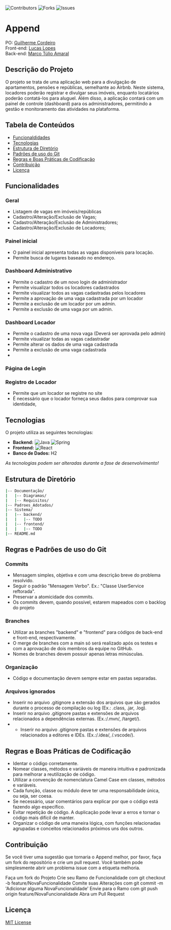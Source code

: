 
![Contributors](https://img.shields.io/github/contributors/Am4ral/Append?style=for-the-badge&labelColor=black&color=green)
![Forks](https://img.shields.io/github/forks/Am4ral/Append?style=for-the-badge&labelColor=black&color=green)
![Issues](https://img.shields.io/github/issues/Am4ral/Append?style=for-the-badge&labelColor=black&color=green)





# Append
  PO: [Guilherme Cordeiro](https://github.com/GuisCordeiro)</br>
  Front-end: [Lucas Lopes](https://github.com/lucaslopesxx)</br>
  Back-end: [Marco Túlio Amaral](https://github.com/Am4ral)


## Descrição do Projeto
O projeto se trata de uma aplicação web para a divulgação de apartamentos, pensões e repúblicas, semelhante ao Airbnb. Neste sistema, locadores poderão registrar e divulgar seus imóveis, enquanto locatários poderão contatá-los para aluguel. Além disso, a aplicação contará com um painel de controle (dashboard) para os administradores, permitindo a gestão e monitoramento das atividades na plataforma.

## Tabela de Conteúdos
- [Funcionaldidades](#Funcionalidades)
- [Tecnologias](#Tecnologias)
- [Estrutura de Diretório](#estrutura-diretorio)
- [Padrões de uso do Git](#git)
- [Regras e Boas Práticas de Codificação](#regras-codificacao)
- [Contribuição](#Contribuição)
- [Licença](#Licença)

## Funcionalidades
<a name="Funcionalidades"></a>

### Geral
- Listagem de vagas em imóveis/repúblicas
- Cadastro/Alteração/Exclusão de Vagas;
- Cadastro/Alteração/Exclusão de Administradores;
- Cadastro/Alteração/Exclusão de Locadores;

### Painel inicial
  - O painel inicial apresenta todas as vagas disponíveis para locação.
  - Permite busca de lugares baseado no endereço.

### Dashboard Administrativo 
  - Permite o cadastro de um novo login de administrador
  - Permite visualizar todos os locadores cadastrados
  - Permite visualizar todos as vagas cadastradas pelos locadores
  - Permite a aprovação de uma vaga cadastrada por um locador
  - Permite a exclusão de um locador por um admin.
  - Permite a exclusão de uma vaga por um admin.

### Dashboard Locador
  - Permite o cadastro de uma nova vaga (Deverá ser aprovada pelo admin)
  - Permite visualizar todas as vagas cadastradar
  - Permite alterar os dados de uma vaga cadastrada
  - Permite a exclusão de uma vaga cadastrada
  -  
### Página de Login
  ### Registro de Locador 
  - Permite que um locador se registre no site
  - É necessário que o locador forneça seus dados para comprovar sua identidade,


## Tecnologias
<a name="Tecnologias"></a>
O projeto utiliza as seguintes tecnologias:

- **Backend:** ![Java](https://img.shields.io/badge/java-%23ED8B00.svg?style=for-the-badge&logo=openjdk&logoColor=white) ![Spring](https://img.shields.io/badge/spring-%236DB33F.svg?style=for-the-badge&logo=spring&logoColor=white)
- **Frontend:** ![React](https://img.shields.io/badge/react-%2320232a.svg?style=for-the-badge&logo=react&logoColor=%2361DAFB)
- **Banco de Dados:** H2

_As tecnologias podem ser alteradas durante a fase de desenvolvimento!_

## Estrutura de Diretório
<a name="estrutura-diretorio"></a>

```sh
|-- Documentação/
|   |-- Diagramas/
|   |-- Requisitos/
|-- Padroes_Adotados/
|-- Sistema/
|   |-- backend/
|   |   |-- TODO
|   |-- frontend/
|   |   |-- TODO
|-- README.md
```

## Regras e Padrões de uso do Git
<a name="git"></a>
### Commits

- Mensagem simples, objetiva e com uma descrição breve do problema resolvido.
- Seguir o padrão "Mensagem Verbo". Ex.: "Classe UserService reftorada".
- Preservar a atomicidade dos commits.
- Os commits devem, quando possível, estarem mapeados com o backlog do projeto

### Branches

- Utilizar as branches "backend" e "frontend" para códigos de back-end e front-end, respectivamente.
- O merge de branches com a main só será realizado após os testes e com a aprovação de dois membros da equipe no GitHub.
- Nomes de branches devem possuir apenas letras minúsculas.

### Organização
- Código e documentação devem sempre estar em pastas separadas.

### Arquivos ignorados
- Inserir no arquivo .gitignore a extensão dos arquivos que são gerados durante o processo de compilação ou log (Ex.: .class, .jar, .log).
- Inserir no arquivo .gitignore pastas e extensões de arquivos relacionados a dependências externas. (Ex.:/.mvn/, /target/).
- - Inserir no arquivo .gitignore pastas e extensões de arquivos relacionados a editores e IDEs. (Ex.:/.idea/, /.vscode/).

## Regras e Boas Práticas de Codificação

<a name="regras-codificacao"></a>

- Identar o código corretamente.
- Nomear classes, métodos e variáveis de maneira intuitiva e padronizada para melhorar a reutilização de código.
- Utilizar a convenção de nomenclatura Camel Case em classes, métodos e variáveis.
- Cada função, classe ou módulo deve ter uma responsabilidade única, ou seja, ser coesa.
- Se necessário, usar comentários para explicar por que o código está fazendo algo específico.
- Evitar repetição de código. A duplicação pode levar a erros e tornar o código mais difícil de manter.
- Organizar o código de uma maneira lógica, com funções relacionadas agrupadas e conceitos relacionados próximos uns dos outros.


## Contribuição
<a name="Contribuição"></a>
Se você tiver uma sugestão que tornaria o Append melhor, por favor, faça um fork do repositório e crie um pull request. Você também pode simplesmente abrir um problema issue com a etiqueta melhoria.

Faça um fork do Projeto
Crie seu Ramo de Funcionalidade com git checkout -b feature/NovaFuncionalidade
Comite suas Alterações com git commit -m 'Adicionar alguma NovaFuncionalidade'
Envie para o Ramo com git push origin feature/NovaFuncionalidade
Abra um Pull Request 

## Licença
<a name="Licença"></a>
[MIT License](LICENSE)


